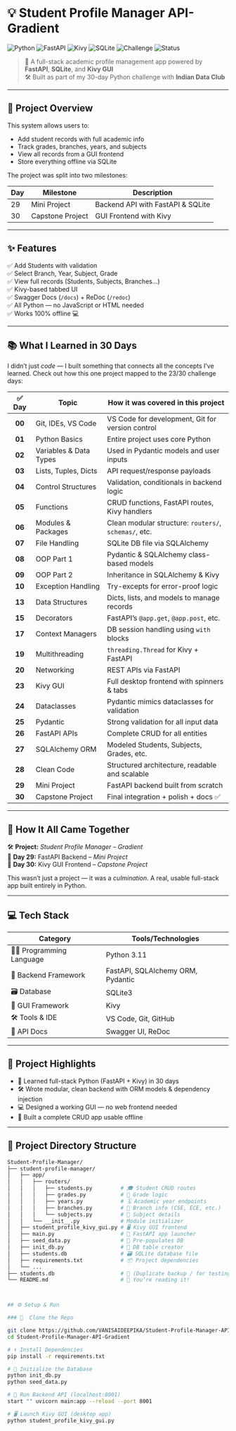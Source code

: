 # 💡 Student Profile Manager API-Gradient

![Python](https://img.shields.io/badge/Python-3.11-blue.svg)
![FastAPI](https://img.shields.io/badge/FastAPI-🚀-green)
![Kivy](https://img.shields.io/badge/Kivy-GUI-lightgrey)
![SQLite](https://img.shields.io/badge/Database-SQLite3-blue)
![Challenge](https://img.shields.io/badge/30DaysOfPython-COMPLETED-success)
![Status](https://img.shields.io/badge/Status-FINAL-blueviolet)

> 🌈 A full-stack academic profile management app powered by **FastAPI**, **SQLite**, and **Kivy GUI**  
> 🛠️ Built as part of my 30-day Python challenge with **Indian Data Club**

---

## 📌 Project Overview

This system allows users to:
- Add student records with full academic info
- Track grades, branches, years, and subjects
- View all records from a GUI frontend
- Store everything offline via SQLite

The project was split into two milestones:

| Day | Milestone        | Description                        |
|-----|------------------|------------------------------------|
| 29  | Mini Project     | Backend API with FastAPI & SQLite |
| 30  | Capstone Project | GUI Frontend with Kivy            |

---

## ✨ Features

✅ Add Students with validation  
✅ Select Branch, Year, Subject, Grade  
✅ View full records (Students, Subjects, Branches...)  
✅ Kivy-based tabbed UI  
✅ Swagger Docs (`/docs`) + ReDoc (`/redoc`)  
✅ All Python — no JavaScript or HTML needed  
✅ Works 100% offline 💻

---
## 📚 What I Learned in 30 Days

I didn’t just *code* — I built something that connects all the concepts I’ve learned. Check out how this one project mapped to the 23/30 challenge days:

| ✅ **Day** | **Topic**               | **How it was covered in this project**                  |
|:----------:|-------------------------|---------------------------------------------------------|
| **00**     | Git, IDEs, VS Code      | VS Code for development, Git for version control       |
| **01**     | Python Basics           | Entire project uses core Python                        |
| **02**     | Variables & Data Types  | Used in Pydantic models and user inputs                |
| **03**     | Lists, Tuples, Dicts    | API request/response payloads                          |
| **04**     | Control Structures      | Validation, conditionals in backend logic              |
| **05**     | Functions               | CRUD functions, FastAPI routes, Kivy handlers          |
| **06**     | Modules & Packages      | Clean modular structure: `routers/`, `schemas/`, etc. |
| **07**     | File Handling           | SQLite DB file via SQLAlchemy                          |
| **08**     | OOP Part 1              | Pydantic & SQLAlchemy class-based models              |
| **09**     | OOP Part 2              | Inheritance in SQLAlchemy & Kivy                       |
| **10**     | Exception Handling      | Try-excepts for error-proof logic                      |
| **13**     | Data Structures         | Dicts, lists, and models to manage records             |
| **15**     | Decorators              | FastAPI’s `@app.get`, `@app.post`, etc.               |
| **17**     | Context Managers        | DB session handling using `with` blocks                |
| **19**     | Multithreading          | `threading.Thread` for Kivy + FastAPI                  |
| **20**     | Networking              | REST APIs via FastAPI                                  |
| **23**     | Kivy GUI                | Full desktop frontend with spinners & tabs             |
| **24**     | Dataclasses             | Pydantic mimics dataclasses for validation             |
| **25**     | Pydantic                | Strong validation for all input data                   |
| **26**     | FastAPI APIs            | Complete CRUD for all entities                         |
| **27**     | SQLAlchemy ORM          | Modeled Students, Subjects, Grades, etc.              |
| **28**     | Clean Code              | Structured architecture, readable and scalable         |
| **29**     | Mini Project            | FastAPI backend built from scratch                     |
| **30**     | Capstone Project        | Final integration + polish + docs ✅                   |

---

## 🔁 How It All Came Together

🛠️ **Project:** *Student Profile Manager – Gradient*  
🔁 **Day 29:** FastAPI Backend – *Mini Project*  
🎨 **Day 30:** Kivy GUI Frontend – *Capstone Project*

This wasn’t just a project — it was a *culmination*. A real, usable full-stack app built entirely in Python.

---

## 💻 Tech Stack

| Category              | Tools/Technologies                            |
|-----------------------|-----------------------------------------------|
| 👩‍💻 Programming Language | Python 3.11                                   |
| 🧰 Backend Framework     | FastAPI, SQLAlchemy ORM, Pydantic             |
| 🗃️ Database              | SQLite3                                      |
| 🎨 GUI Framework         | Kivy                                         |
| 🛠️ Tools & IDE           | VS Code, Git, GitHub                         |
| 📘 API Docs              | Swagger UI, ReDoc                            |

---

## 🌟 Project Highlights

- 🧠 Learned full-stack Python (FastAPI + Kivy) in 30 days  
- 🛠️ Wrote modular, clean backend with ORM models & dependency injection  
- 💻 Designed a working GUI — no web frontend needed  
- 🔗 Built a complete CRUD app usable offline
 
---

## 📁 Project Directory Structure

```bash
Student-Profile-Manager/
├── student-profile-manager/
│   ├── app/
│   │   ├── routers/
│   │   │   ├── students.py         # 🎓 Student CRUD routes
│   │   │   ├── grades.py           # 🧪 Grade logic
│   │   │   ├── years.py            # 🗓️ Academic year endpoints
│   │   │   ├── branches.py         # 🏫 Branch info (CSE, ECE, etc.)
│   │   │   └── subjects.py         # 📘 Subject details
│   │   └── __init__.py             # Module initializer
│   ├── student_profile_kivy_gui.py # 🖥️ Kivy GUI frontend
│   ├── main.py                     # 🚀 FastAPI app launcher
│   ├── seed_data.py                # 🌱 Pre-populates DB
│   ├── init_db.py                  # 🧱 DB table creator
│   ├── students.db                 # 🗃️ SQLite database file
│   ├── requirements.txt            # 📦 Project dependencies
│   └── ...
├── students.db                     # 🔁 (Duplicate backup / for testing)
└── README.md                       # 📄 You’re reading it!



## ⚙️ Setup & Run

### 🔁  Clone the Repo

git clone https://github.com/VANISAIDEEPIKA/Student-Profile-Manager-API-Gradient.git
cd Student-Profile-Manager-API-Gradient

# ⬇️ Install Dependencies
pip install -r requirements.txt

# 🧱 Initialize the Database
python init_db.py
python seed_data.py

# 🚀 Run Backend API (localhost:8001)
start "" uvicorn main:app --reload --port 8001

# 🖥️ Launch Kivy GUI (desktop app)
python student_profile_kivy_gui.py



 






